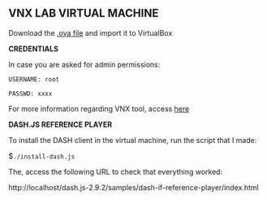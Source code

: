 VNX LAB VIRTUAL MACHINE
-----------------------

Download the [.ova file](https://idefix.dit.upm.es/download/vnx/vnx-vm/VNXLAB2021-v2.ova) and import it to VirtualBox 

**CREDENTIALS**

In case you are asked for admin permissions:

`USERNAME: root`

`PASSWD: xxxx`

For more information regarding VNX tool, access [here](http://web.dit.upm.es/vnxwiki/index.php/Main_Page)

**DASH.JS REFERENCE PLAYER**

To install the DASH client in the virtual machine, run the script that I made:

$`./install-dash.js`

The, access the following URL to check that everything worked:

http://localhost/dash.js-2.9.2/samples/dash-if-reference-player/index.html